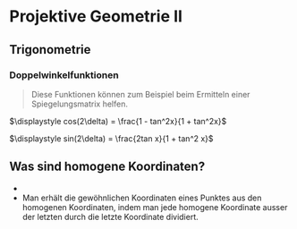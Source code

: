 # Projektive Geometrie II



## Trigonometrie



### Doppelwinkelfunktionen

> Diese Funktionen können zum Beispiel beim Ermitteln einer Spiegelungsmatrix helfen.

$\displaystyle cos(2\delta) = \frac{1 - tan^2x}{1 + tan^2x}$

$\displaystyle sin(2\delta) = \frac{2tan x}{1 + tan^2 x}$





## Was sind homogene Koordinaten?

* 
* Man erhält die gewöhnlichen Koordinaten eines Punktes aus den homogenen Koordinaten, indem man jede homogene Koordinate ausser der letzten durch die letzte Koordinate dividiert.